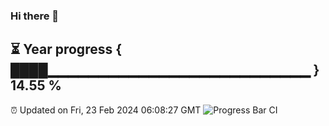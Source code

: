 ### Hi there 👋
⏳ Year progress { ████▁▁▁▁▁▁▁▁▁▁▁▁▁▁▁▁▁▁▁▁▁▁▁▁▁▁ } 14.55 %
---
⏰ Updated on Fri, 23 Feb 2024 06:08:27 GMT
![Progress Bar CI](https://github.com/Moyi321/Moyi321/workflows/Progress%20Bar%20CI/badge.svg)
